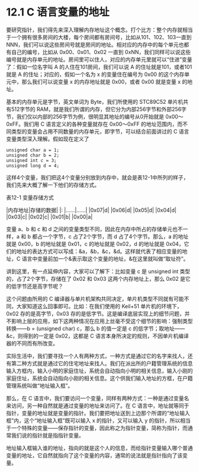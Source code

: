 # 12.1 C 语言变量的地址

要研究指针，我们得先来深入理解内存地址这个概念。打个比方：整个内存就相当于一个拥有很多房间的大楼，每个房间都有房间号，比如从101、102、103一直到 NNN，我们可以说这些房间号就是房间的地址。相对应的内存中的每个单元也都有自己的编号，比如从 0x00、0x01、0x02 一直到 0xNN，我们同样可以说这些编号就是内存单元的地址。房间里可以住人，对应的内存单元里就可以“住进”变量了：假如一位名字叫 A 的人住在101房间，我们可以说 A 的住址就是101，或者101就是 A 的住址；对应的，假如一个名为 x 的变量住在编号为 0x00 的这个内存单元中，那么我们可以说变量 x 的内存地址就是 0x00，或者 0x00 就是变量 x 的地址。

基本的内存单元是字节，英文单词为 Byte，我们所使用的 STC89C52 单片机共有512字节的 RAM，就是我们所谓的内存，但它分为内部256字节和外部256字节，我们仅以内部的256字节为例，很明显其地址的编号从0开始就是 0x00～0xFF。我们用 C 语言定义的各种变量就存在 0x00～0xFF 的地址范围内，而不同类型的变量会占用不同数量的内存单元，即字节，可以结合前面讲过的 C 语言变量类型深入理解。假如现在定义了 

```
unsigned char a = 1;
unsigned char b = 2;
unsigned int c = 3;
unsigned long d = 4;
```

这样4个变量，我们把这4个变量分别放到内存中，就会是表12-1中所列的样子，我们先来大概了解一下他们的存储方式。

表12-1 变量存储方式 

|内存地址|存储的数据|
|:
|……|……|
|0x07|d| 
|0x06|d|
|0x05|d|
|0x04|d|
|0x03|c|
|0x02|c|
|0x01|b|
|0x00|a|

变量 a、b 和 c 和 d 之间的变量类型不同，因此在内存中所占的存储单元也不一样，a 和 b 都占一个字节，c 占了2个字节，而 d 占了4个字节。那么，a 的地址就是 0x00，b 的地址就是 0x01，c 的地址就是 0x02，d 的地址就是 0x04，它们的地址的表达方式可以写成：&a，&b，&c，&d。这样就代表了相应变量的地址，C 语言中变量前加一个&表示取这个变量的地址，&在这里就叫做“取址符”。

讲到这里，有一点延伸内容，大家可以了解下：比如变量 c 是 unsigned int 类型的，占了2个字节，存储在了 0x02 和 0x03 这两个内存地址上，那么 0x02 是它的低字节还是高字节呢？

这个问题由所用的 C 编译器与单片机架构共同决定，单片机类型不同就有可能不同，大家知道这么回事即可。比如：在我们使用的 Keil+51 单片机的环境下，0x02 存的是高字节，0x03 存的是低字节。这是编译底层实现上的细节问题，并不影响上层的应用，如下这两种情况在应用上丝毫不受这个细节的影响：强制类型转换——b = (unsigned char) c，那么 b 的值一定是 c 的低字节；取地址——&c，则得到的一定是 0x02，这都是 C 语言本身所决定的规则，不因单片机编译器的不同而有所改变。

实际生活中，我们要寻找一个人有两种方式，一种方式是通过它的名字来找人，还有第二种方式就是通过它的住宅地址来找人。我们在派出所的户籍管理系统的信息输入方框内，输入小明的家庭住址，系统会自动指向小明的相关信息，输入小刚的家庭住址，系统会自动指向小刚的相关信息。这个供我们输入地址的方框，在户籍管理系统叫做“地址输入框”。

那么，在 C 语言中，我们要访问一个变量，同样有两种方式：一种是通过变量名来访问，另一种自然就是通过变量的地址来访问了。在 C 语言中，地址就等同于指针，变量的地址就是变量的指针。我们要把地址送到上边那个所谓的“地址输入框”内，这个“地址输入框”既可以输入 x 的指针，又可以输入 y 的指针，所以相当于一个特殊的变量——保存指针的变量，因此称之为指针变量，简称为指针，而通常我们说的指针就是指指针变量。

地址输入框输入谁的地址，指向的就是这个人的信息，而给指针变量输入哪个普通变量的地址，它自然就指向了这个变量的内容，通常的说法就是指针指向了该变量。 
